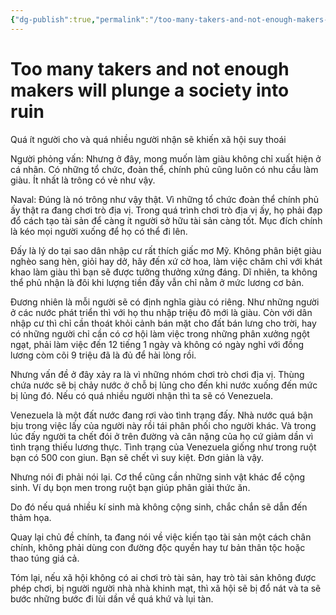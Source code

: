 ```yaml
---
{"dg-publish":true,"permalink":"/too-many-takers-and-not-enough-makers-will-plunge-a-society-into-ruin/"}
---
```


# Too many takers and not enough makers will plunge a society into ruin
Quá ít người cho và quá nhiều người nhận sẽ khiến xã hội suy thoái

Người phỏng vấn: Nhưng ở đây, mong muốn làm giàu không chỉ xuất hiện ở cá nhân. Có những tổ chức, đoàn thể, chính phủ cũng luôn có nhu cầu làm giàu. Ít nhất là trông có vẻ như vậy.

Naval: Đúng là nó trông như vậy thật. Vì những tổ chức đoàn thể chính phủ ấy thật ra đang chơi trò địa vị. Trong quá trình chơi trò địa vị ấy, họ phải đạp đổ cách tạo tài sản để càng ít người sở hữu tài sản càng tốt. Mục đích chính là kéo mọi người xuống để họ có thể đi lên.

Đấy là lý do tại sao dân nhập cư rất thích giấc mơ Mỹ. Không phân biệt giàu nghèo sang hèn, giỏi hay dở, hãy đến xứ cờ hoa, làm việc chăm chỉ với khát khao làm giàu thì bạn sẽ được tưởng thưởng xứng đáng. Dĩ nhiên, ta không thể phủ nhận là đôi khi lượng tiền đấy vẫn chỉ nằm ở mức lương cơ bản.

Đương nhiên là mỗi người sẽ có định nghĩa giàu có riêng. Như những người ở các nước phát triển thì với họ thu nhập triệu đô mới là giàu. Còn với dân nhập cư thì chỉ cần thoát khỏi cảnh bán mặt cho đất bán lưng cho trời, hay có những người chỉ cần có cơ hội làm việc trong những phân xưởng ngột ngạt, phải làm việc đến 12 tiếng 1 ngày và không có ngày nghỉ với đồng lương còm cõi 9 triệu đã là đủ để hài lòng rồi.

Nhưng vấn đề ở đây xảy ra là vì những nhóm chơi trò chơi địa vị. Thùng chứa nước sẽ bị chảy nước ở chỗ bị lủng cho đến khi nước xuống đến mức bị lủng đó. Nếu có quá nhiều người nhận thì ta sẽ có Venezuela.

Venezuela là một đất nước đang rơi vào tình trạng đấy. Nhà nước quá bận bịu trong việc lấy của người này rồi tái phân phối cho người khác. Và trong lúc đấy người ta chết đói ở trên đường và cân nặng của họ cứ giảm dần vì tình trạng thiếu lương thực. Tình trạng của Venezuela giống như trong ruột bạn có 500 con giun. Bạn sẽ chết vì suy kiệt. Đơn giản là vậy.

Nhưng nói đi phải nói lại. Cơ thể cũng cần những sinh vật khác để cộng sinh. Ví dụ bọn men trong ruột bạn giúp phân giải thức ăn.

Do đó nếu quá nhiều kí sinh mà không cộng sinh, chắc chắn sẽ dẫn đến thảm họa.

Quay lại chủ đề chính, ta đang nói về việc kiến tạo tài sản một cách chân chính, không phải dùng con đường độc quyền hay tư bản thân tộc hoặc thao túng giá cả.

Tóm lại, nếu xã hội không có ai chơi trò tài sản, hay trò tài sản không được phép chơi, bị người người nhà nhà khinh mạt, thì xã hội sẽ bị đổ nát và ta sẽ bước những bước đi lùi dần về quá khứ và lụi tàn.